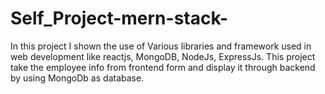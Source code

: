 # Self_Project-mern-stack-
In this project I shown the use of Various libraries and framework used in web development like reactjs, MongoDB, NodeJs, ExpressJs. This project take the employee info from frontend form and display it through backend by using MongoDb as database.
